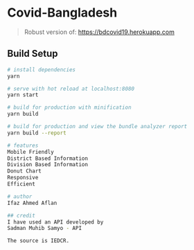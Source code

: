 # Covid-Bangladesh

> Robust version of: https://bdcovid19.herokuapp.com

## Build Setup

```bash
# install dependencies
yarn

# serve with hot reload at localhost:8080
yarn start

# build for production with minification
yarn build

# build for production and view the bundle analyzer report
yarn build --report

# features
Mobile Friendly
District Based Information
Division Based Information
Donut Chart
Responsive
Efficient

# author
Ifaz Ahmed Aflan

## credit
I have used an API developed by
Sadman Muhib Samyo - API

The source is IEDCR.
```
